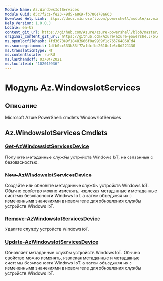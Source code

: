 ```yaml
---
Module Name: Az.WindowsIotServices
Module Guid: d5c7f2ce-fe23-49d5-a869-fb780e78a663
Download Help Link: https://docs.microsoft.com/powershell/module/az.windowsiotservices
Help Version: 1.0.0.0
Locale: en-US
content_git_url: https://github.com/Azure/azure-powershell/blob/master/src/WindowsIotServices/help/Az.WindowsIotServices.md
original_content_git_url: https://github.com/Azure/azure-powershell/blob/master/src/WindowsIotServices/help/Az.WindowsIotServices.md
ms.openlocfilehash: 4fd367389f18483666f0a9909f1c7637648687d4
ms.sourcegitcommit: 4dfb0cc533b83f77afdcfbe2618c1e6c8d221330
ms.translationtype: MT
ms.contentlocale: ru-RU
ms.lasthandoff: 03/04/2021
ms.locfileid: "102010936"
---
```

# Модуль Az.WindowsIotServices
## Описание
Microsoft Azure PowerShell: cmdlets WindowsIotServices

## Az.WindowsIotServices Cmdlets
### [Get-AzWindowsIotServicesDevice](Get-AzWindowsIotServicesDevice.md)
Получите метаданные службы устройств Windows IoT, не связанные с безопасностью.

### [New-AzWindowsIotServicesDevice](New-AzWindowsIotServicesDevice.md)
Создайте или обновйте метаданные службы устройств Windows IoT.
Обычно свойство можно изменять, извлекая метаданные и метаданные системы безопасности Windows IoT, а затем объединяя их с измененными значениями в новом теле для обновления службы устройств Windows IoT.

### [Remove-AzWindowsIotServicesDevice](Remove-AzWindowsIotServicesDevice.md)
Удалите службу устройств Windows IoT.

### [Update-AzWindowsIotServicesDevice](Update-AzWindowsIotServicesDevice.md)
Обновляет метаданные службы устройств Windows IoT.
Обычно свойство можно изменять, извлекая метаданные и метаданные системы безопасности Windows IoT, а затем объединяя их с измененными значениями в новом теле для обновления службы устройств Windows IoT.

